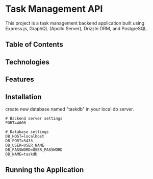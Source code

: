# Task Management API

This project is a task management backend application built using Express.js, GraphQL (Apollo Server), Drizzle ORM, and PostgreSQL.

## Table of Contents

## Technologies

## Features

## Installation

create new database named "taskdb" in your local db server.

```env
# Backend server settings
PORT=4000

# Database settings
DB_HOST=localhost
DB_PORT=5433
DB_USER=USER_NAME
DB_PASSWORD=USER_PASSWORD
DB_NAME=taskdb
```

## Running the Application

